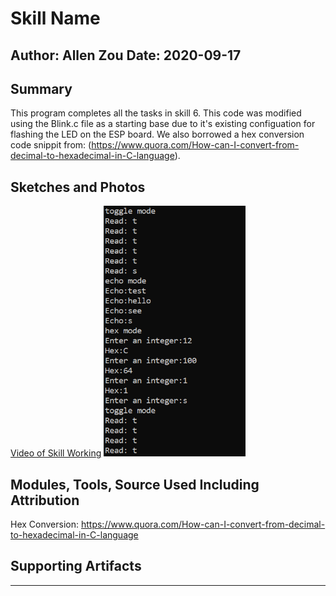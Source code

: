 #  Skill Name

Author: Allen Zou
Date: 2020-09-17
-----

## Summary
This program completes all the tasks in skill 6. This code was modified 
using the Blink.c file as a starting base due to it's existing configuation 
for flashing the LED on the ESP board. We also borrowed a hex conversion 
code snippit from:
(https://www.quora.com/How-can-I-convert-from-decimal-to-hexadecimal-in-C-language).

## Sketches and Photos
[Video of Skill Working](https://drive.google.com/file/d/1CEosCCoXKBeakOU8Wu4UbLXiiCmOy0eH/preview)
<img src="./images/skill6.PNG" width="45%" />

## Modules, Tools, Source Used Including Attribution
Hex Conversion:
https://www.quora.com/How-can-I-convert-from-decimal-to-hexadecimal-in-C-language


## Supporting Artifacts


-----

